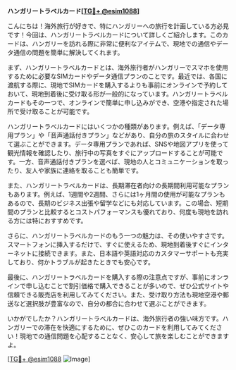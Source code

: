 **ハンガリートラベルカード[[TG💪+ @esim1088](https://t.me/s/esim1088)]**

こんにちは！海外旅行が好きで、特にハンガリーへの旅行を計画している方必見です！今回は、ハンガリートラベルカードについて詳しくご紹介します。このカードは、ハンガリーを訪れる際に非常に便利なアイテムで、現地での通信やデータ通信の問題を簡単に解決してくれます。

まず、ハンガリートラベルカードとは、海外旅行者がハンガリーでスマホを使用するために必要なSIMカードやデータ通信プランのことです。最近では、各国に渡航する際に、現地でSIMカードを購入するよりも事前にオンラインで予約しておいて、現地到着後に受け取る形が一般的になっています。ハンガリートラベルカードもその一つで、オンラインで簡単に申し込みができ、空港や指定された場所で受け取ることが可能です。

ハンガリートラベルカードにはいくつかの種類があります。例えば、「データ専用プラン」や「音声通話付きプラン」などがあり、自分の旅のスタイルに合わせて選ぶことができます。データ専用プランであれば、SNSや地図アプリを使って観光情報を確認したり、旅行中の写真をすぐにアップロードすることが可能です。一方、音声通話付きプランを選べば、現地の人とコミュニケーションを取ったり、友人や家族に連絡を取ることも簡単です。

また、ハンガリートラベルカードは、長期滞在者向けの長期間利用可能なプランもあります。例えば、1週間や2週間、さらには1ヶ月間の使用が可能なプランもあるので、長期のビジネス出張や留学などにも対応しています。この場合、短期間のプランと比較するとコストパフォーマンスも優れており、何度も現地を訪れる方には特におすすめです。

さらに、ハンガリートラベルカードのもう一つの魅力は、その使いやすさです。スマートフォンに挿入するだけで、すぐに使えるため、現地到着後すぐにインターネットに接続できます。また、日本語や英語対応のカスタマーサポートも充実しており、何かトラブルが起きたときでも安心です。

最後に、ハンガリートラベルカードを購入する際の注意点ですが、事前にオンラインで申し込むことで割引価格で購入できることが多いので、ぜひ公式サイトや信頼できる販売店を利用してみてください。また、受け取り方法も現地空港や郵送など選択肢が豊富なので、自分の都合に合わせて選ぶことができます。

いかがでしたか？ハンガリートラベルカードは、海外旅行者の強い味方です。ハンガリーでの滞在を快適にするために、ぜひこのカードを利用してみてください！現地での通信問題を心配することなく、安心して旅を楽しむことができますよ。

[[TG💪+ @esim1088](https://t.me/s/esim1088) ![Image](https://i.postimg.cc/Y0z9fWf4/image.png)]